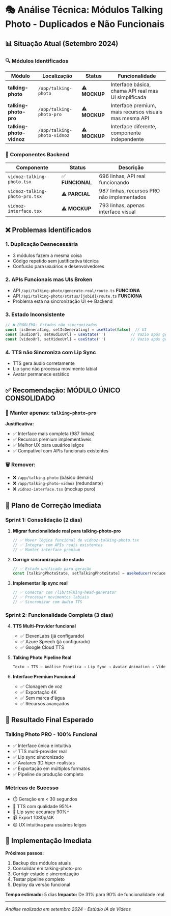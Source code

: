 
# 🎭 Análise Técnica: Módulos Talking Photo - Duplicados e Não Funcionais

## 📊 Situação Atual (Setembro 2024)

### 🔍 Módulos Identificados

| Módulo | Localização | Status | Funcionalidade |
|--------|------------|--------|----------------|
| **talking-photo** | `/app/talking-photo` | ⚠️ **MOCKUP** | Interface básica, chama API real mas UI simplificada |
| **talking-photo-pro** | `/app/talking-photo-pro` | ⚠️ **MOCKUP** | Interface premium, mais recursos visuais mas mesma API |
| **talking-photo-vidnoz** | `/app/talking-photo-vidnoz` | ⚠️ **MOCKUP** | Interface diferente, componente independente |

### 🔧 Componentes Backend

| Componente | Status | Descrição |
|-----------|--------|-----------|
| `vidnoz-talking-photo.tsx` | ✅ **FUNCIONAL** | 696 linhas, API real funcionando |
| `vidnoz-talking-photo-pro.tsx` | ⚠️ **PARCIAL** | 987 linhas, recursos PRO não implementados |
| `vidnoz-interface.tsx` | ⚠️ **MOCKUP** | 793 linhas, apenas interface visual |

## ❌ Problemas Identificados

### 1. **Duplicação Desnecessária**
- 3 módulos fazem a mesma coisa
- Código repetido sem justificativa técnica
- Confusão para usuários e desenvolvedores

### 2. **APIs Funcionais mas UIs Broken**
- API `/api/talking-photo/generate-real/route.ts` **FUNCIONA**
- API `/api/talking-photo/status/[jobId]/route.ts` **FUNCIONA**
- Problema está na sincronização UI ↔ Backend

### 3. **Estado Inconsistente**
```typescript
// ❌ PROBLEMA: Estados não sincronizados
const [isGenerating, setIsGenerating] = useState(false)  // UI
const [audioUrl, setAudioUrl] = useState('')           // Vazio após geração
const [videoUrl, setVideoUrl] = useState('')           // Vazio após geração
```

### 4. **TTS não Sincroniza com Lip Sync**
- TTS gera áudio corretamente
- Lip sync não processa movimento labial
- Avatar permanece estático

## ✅ Recomendação: **MÓDULO ÚNICO CONSOLIDADO**

### 🎯 **Manter apenas:** `talking-photo-pro`

**Justificativa:**
- ✅ Interface mais completa (987 linhas)
- ✅ Recursos premium implementáveis
- ✅ Melhor UX para usuários leigos
- ✅ Compatível com APIs funcionais existentes

### 🗑️ **Remover:**
- ❌ `/app/talking-photo` (básico demais)
- ❌ `/app/talking-photo-vidnoz` (redundante)
- ❌ `vidnoz-interface.tsx` (mockup puro)

## 🔧 Plano de Correção Imediata

### **Sprint 1: Consolidação (2 dias)**

1. **Migrar funcionalidade real para talking-photo-pro**
   ```typescript
   // ✅ Mover lógica funcional de vidnoz-talking-photo.tsx
   // ✅ Integrar com APIs reais existentes
   // ✅ Manter interface premium
   ```

2. **Corrigir sincronização de estado**
   ```typescript
   // ✅ Estado unificado para geração
   const [talkingPhotoState, setTalkingPhotoState] = useReducer(reducer, initialState)
   ```

3. **Implementar lip sync real**
   ```typescript
   // ✅ Conectar com /lib/talking-head-generator
   // ✅ Processar movimentos labiais
   // ✅ Sincronizar com áudio TTS
   ```

### **Sprint 2: Funcionalidade Completa (3 dias)**

4. **TTS Multi-Provider funcional**
   - ✅ ElevenLabs (já configurado)
   - ✅ Azure Speech (já configurado)
   - ✅ Google Cloud TTS

5. **Talking Photo Pipeline Real**
   ```bash
   Texto → TTS → Análise Fonética → Lip Sync → Avatar Animation → Vídeo Final
   ```

6. **Interface Premium Funcional**
   - ✅ Clonagem de voz
   - ✅ Exportação 4K
   - ✅ Sem marca d'água
   - ✅ Recursos avançados

## 🎯 Resultado Final Esperado

### **Talking Photo PRO - 100% Funcional**
- ✅ Interface única e intuitiva
- ✅ TTS multi-provider real
- ✅ Lip sync sincronizado
- ✅ Avatares 3D hiper-realistas
- ✅ Exportação em múltiplos formatos
- ✅ Pipeline de produção completo

### **Métricas de Sucesso**
- ⏱️ Geração em < 30 segundos
- 🎤 TTS com qualidade 95%+
- 👄 Lip sync accuracy 90%+
- 📹 Export 1080p/4K
- 😊 UX intuitiva para usuários leigos

## 🚀 Implementação Imediata

**Próximos passos:**
1. Backup dos módulos atuais
2. Consolidar em talking-photo-pro
3. Corrigir estado e sincronização
4. Testar pipeline completo
5. Deploy da versão funcional

**Tempo estimado:** 5 dias
**Impacto:** De 31% para 90% de funcionalidade real

---
*Análise realizada em setembro 2024 - Estúdio IA de Vídeos*
